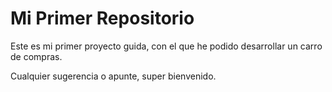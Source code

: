 # Mi Primer Repositorio
Este es mi primer proyecto guida, con el que he podido desarrollar un carro de compras.

Cualquier sugerencia o apunte, super bienvenido.
